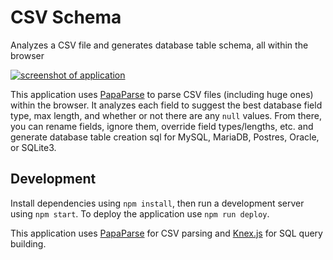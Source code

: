 # CSV Schema
Analyzes a CSV file and generates database table schema, all within the browser

[![screenshot of application](http://i.imgur.com/j6eccLf.png)](https://csv-schema.surge.sh)

This application uses [PapaParse](http://papaparse.com/) to parse CSV files (including huge ones)
within the browser. It analyzes each field to suggest the best database field type, max length,
and whether or not there are any `null` values. From there, you can rename fields, ignore them,
override field types/lengths, etc. and generate database table creation sql for MySQL, MariaDB,
Postres, Oracle, or SQLite3.

## Development
Install dependencies using `npm install`, then run a development server using `npm start`.
To deploy the application use `npm run deploy`.

This application uses [PapaParse](http://papaparse.com/) for CSV parsing and
[Knex.js](http://knexjs.org/) for SQL query building.
